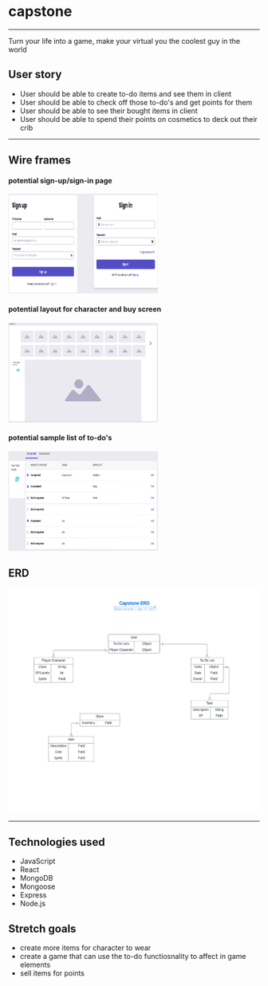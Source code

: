 # capstone

---
Turn your life into a game, make your virtual you the coolest guy in the world
## User story

- User should be able to create to-do items and see them in client
- User should be able to check off those to-do's and get points for them
- User should be able to see their bought items in client
- User should be able to spend their points on cosmetics to deck out their crib 


---

## Wire frames
#### potential sign-up/sign-in page
<img  src="img/signUp-in.png" width="300" height="200" alt="sign in wireFrame">

#### potential layout for character and buy screen
<img  src="img/placeholderForCharacter.png" width="300" height="200" alt="character habitat">

#### potential sample list of to-do's 
<img  src="img/sample-list.png" width="300" height="200" alt="to-do sample">

## ERD

<img  src="img/actualRealERD.png" width="600" height="450" alt="ERD">

---

## Technologies used

- JavaScript
- React
- MongoDB
- Mongoose
- Express
- Node.js

## Stretch goals
- create more items for character to wear
- create a game that can use the to-do functiosnality to affect in game elements
- sell items for points